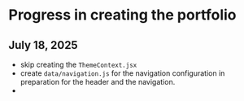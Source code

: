 # Progress in creating the portfolio

## July 18, 2025
- skip creating the `ThemeContext.jsx`
- create `data/navigation.js` for the navigation configuration in preparation for the header and the navigation.
- 